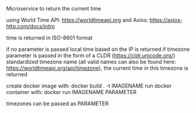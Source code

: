 Microservice to return the current time

using World Time API: https://worldtimeapi.org
and Axios: https://axios-http.com/docs/intro

time is returned in ISO-8601 format

if no parameter is passed local time based on the IP is returned
if timezone parameter is passed in the form of a CLDR (https://cldr.unicode.org/) standardized timezone name (all valid names can also be found here: https://worldtimeapi.org/api/timezone), the current time in this timezone is returned

create docker image with:   docker build . -t IMAGENAME
run docker container with:  docker run IMAGENAME PARAMETER

timezones can be passed as PARAMETER